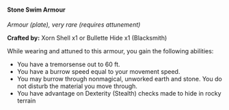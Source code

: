 #### Stone Swim Armour
_Armour (plate), very rare (requires attunement)_

**Crafted by:** Xorn Shell x1 or Bullette Hide x1 (Blacksmith)

While wearing and attuned to this armour, you gain the following abilities:
- You have a tremorsense out to 60 ft.
- You have a burrow speed equal to your movement speed.
- You may burrow through nonmagical, unworked earth and stone. You do not disturb the material you move through.
- You have advantage on Dexterity (Stealth) checks made to hide in rocky terrain